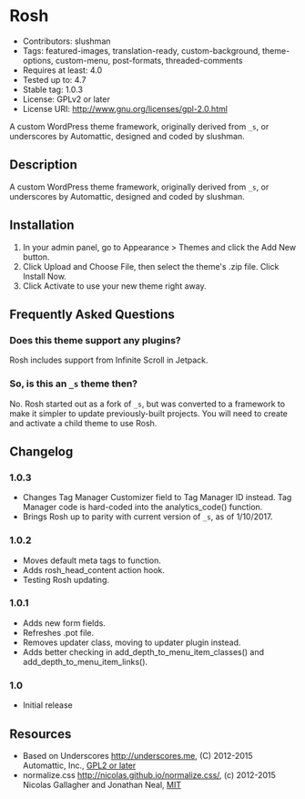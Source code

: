 # Rosh

* Contributors: slushman
* Tags: featured-images, translation-ready, custom-background, theme-options, custom-menu, post-formats, threaded-comments
* Requires at least: 4.0
* Tested up to: 4.7
* Stable tag: 1.0.3
* License: GPLv2 or later
* License URI: http://www.gnu.org/licenses/gpl-2.0.html

A custom WordPress theme framework, originally derived from `_s`, or underscores by Automattic, designed and coded by slushman.



## Description

A custom WordPress theme framework, originally derived from `_s`, or underscores by Automattic, designed and coded by slushman.



## Installation

1. In your admin panel, go to Appearance > Themes and click the Add New button.
2. Click Upload and Choose File, then select the theme's .zip file. Click Install Now.
3. Click Activate to use your new theme right away.



## Frequently Asked Questions

### Does this theme support any plugins?

Rosh includes support from Infinite Scroll in Jetpack.

### So, is this an `_s` theme then?

No. Rosh started out as a fork of `_s`, but was converted to a framework to make it simpler to update previously-built projects. You will need to create and activate a child theme to use Rosh.



## Changelog

### 1.0.3
* Changes Tag Manager Customizer field to Tag Manager ID instead. Tag Manager code is hard-coded into the analytics_code() function.
* Brings Rosh up to parity with current version of `_s`, as of 1/10/2017.

### 1.0.2
* Moves default meta tags to function.
* Adds rosh_head_content action hook.
* Testing Rosh updating.

### 1.0.1
* Adds new form fields.
* Refreshes .pot file.
* Removes updater class, moving to updater plugin instead.
* Adds better checking in add_depth_to_menu_item_classes() and add_depth_to_menu_item_links().

### 1.0
* Initial release



## Resources

* Based on Underscores http://underscores.me, (C) 2012-2015 Automattic, Inc., [GPL2 or later](https://www.gnu.org/licenses/gpl-2.0.html)
* normalize.css http://nicolas.github.io/normalize.css/, (c) 2012-2015 Nicolas Gallagher and Jonathan Neal, [MIT](http://opensource.org/licenses/MIT)
